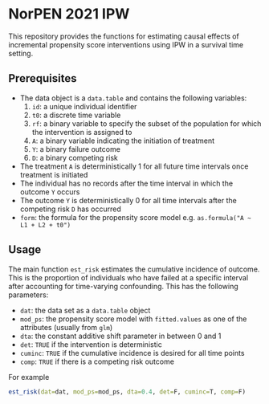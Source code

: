 # NorPEN 2021 IPW
This repository provides the functions for estimating causal effects of incremental propensity score interventions using IPW in a survival time setting.

## Prerequisites
* The data object is a `data.table` and contains the following variables:
    1. `id`: a unique individual identifier
    2. `t0`: a discrete time variable
    3. `rf`: a binary variable to specify the subset of the population for which the intervention is assigned to
    4. `A`: a binary variable indicating the initiation of treatment
    6. `Y`: a binary failure outcome
    7. `D`: a binary competing risk
* The treatment `A` is deterministically 1 for all future time intervals once treatment is initiated
* The individual has no records after the time interval in which the outcome `Y` occurs
* The outcome `Y` is deterministically 0 for all time intervals after the competing risk `D` has occurred
* `form`: the formula for the propensity score model e.g. `as.formula("A ~ L1 + L2 + t0")`

## Usage
The main function `est_risk` estimates the cumulative incidence of outcome. This is the proportion of individuals who have failed at a specific interval after accounting for time-varying confounding. This has the following parameters:
* `dat`: the data set as a `data.table` object
* `mod_ps`: the propensity score model with `fitted.values` as one of the attributes (usually from `glm`)
* `dta`: the constant additive shift parameter in between 0 and 1
* `det`: `TRUE` if the intervention is deterministic
* `cuminc`: `TRUE` if the cumulative incidence is desired for all time points
* `comp`: `TRUE` if there is a competing risk outcome

For example
```r
est_risk(dat=dat, mod_ps=mod_ps, dta=0.4, det=F, cuminc=T, comp=F)
```

